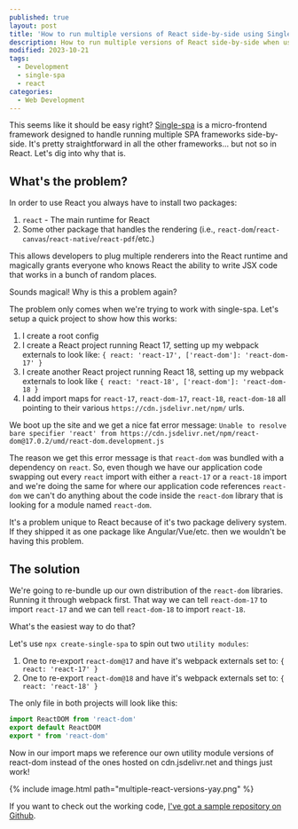 ```yaml
---
published: true
layout: post
title: 'How to run multiple versions of React side-by-side using Single Spa'
description: How to run multiple versions of React side-by-side when using Single Spa
modified: 2023-10-21
tags:
  - Development
  - single-spa
  - react
categories:
  - Web Development
---
```


This seems like it should be easy right? [Single-spa](https://single-spa.js.org/) is a micro-frontend framework
designed to handle running multiple SPA frameworks side-by-side. It's pretty straightforward in all
the other frameworks... but not so in React. Let's dig into why that is.

## What's the problem?

In order to use React you always have to install two packages:

1. `react` - The main runtime for React
2. Some other package that handles the rendering (i.e., `react-dom`/`react-canvas`/`react-native`/`react-pdf`/etc.)

This allows developers to plug multiple renderers into the React runtime and magically grants everyone who
knows React the ability to write JSX code that works in a bunch of random places.

Sounds magical! Why is this a problem again?

The problem only comes when we're trying to work with single-spa. Let's setup a quick project to show how this works:

1. I create a root config
2. I create a React project running React 17, setting up my webpack externals to look like: `{ react: 'react-17', ['react-dom']: 'react-dom-17' }`
3. I create another React project running React 18, setting up my webpack externals to look like `{ react: 'react-18', ['react-dom']: 'react-dom-18 }`
4. I add import maps for `react-17`, `react-dom-17`, `react-18`, `react-dom-18` all pointing to their various `https://cdn.jsdelivr.net/npm/` urls.

We boot up the site and we get a nice fat error message: `Unable to resolve bare specifier 'react' from https://cdn.jsdelivr.net/npm/react-dom@17.0.2/umd/react-dom.development.js`

The reason we get this error message is that `react-dom` was bundled with a dependency on `react`. So, even though
we have our application code swapping out every `react` import with either a `react-17` or a `react-18` import and
we're doing the same for where our application code references `react-dom` we can't do anything about the code inside
the `react-dom` library that is looking for a module named `react-dom`.

It's a problem unique to React because of it's two package delivery system. If they shipped it as one package like Angular/Vue/etc.
then we wouldn't be having this problem.

## The solution

We're going to re-bundle up our own distribution of the `react-dom` libraries. Running it through webpack first. That way
we can tell `react-dom-17` to import `react-17` and we can tell `react-dom-18` to import `react-18`.

What's the easiest way to do that?

Let's use `npx create-single-spa` to spin out two `utility modules`:

1. One to re-export `react-dom@17` and have it's webpack externals set to: `{ react: 'react-17' }`
2. One to re-export `react-dom@18` and have it's webpack externals set to: `{ react: 'react-18' }`

The only file in both projects will look like this:

```js
import ReactDOM from 'react-dom'
export default ReactDOM
export * from 'react-dom'
```

Now in our import maps we reference our own utility module versions of react-dom instead of the ones hosted on cdn.jsdelivr.net
and things just work!

{% include image.html path="multiple-react-versions-yay.png" %}

If you want to check out the working code, [I've got a sample repository on Github](https://github.com/Tiberriver256/multiple-react-versions-single-spa).